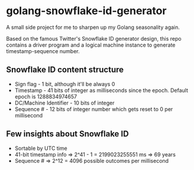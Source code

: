 # golang-snowflake-id-generator

A small side project for me to sharpen up my Golang seasonality again.

Based on the famous Twitter's Snowflake ID generator design, this repo contains a driver program and a logical machine instance to generate timestamp-sequence number.

## Snowflake ID content structure
- Sign flag - 1 bit, although it'll be always 0
- Timestamp - 41 bits of integer as milliseconds since the epoch. Default epoch is 1288834974657
- DC/Machine Identifier - 10 bits of integer
- Sequence # - 12 bits of integer number which gets reset to 0 per millisecond

## Few insights about Snowflake ID
- Sortable by UTC time
- 41-bit timestamp info => 2^41 - 1 = 2199023255551 ms => 69 years
- Sequence # => 2^12 = 4096 possible outcomes per millisecond